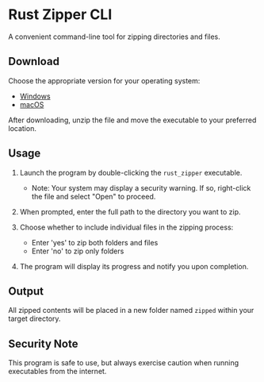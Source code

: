 # Rust Zipper CLI

A convenient command-line tool for zipping directories and files.

## Download

Choose the appropriate version for your operating system:

- [Windows](https://github.com/Jack-Coutts/rust_zipper/releases/latest/download/windows_rust_zipper.exe.zip)
- [macOS](https://github.com/Jack-Coutts/rust_zipper/releases/latest/download/mac_rust_zipper.zip)

After downloading, unzip the file and move the executable to your preferred location.

## Usage

1. Launch the program by double-clicking the `rust_zipper` executable.
   - Note: Your system may display a security warning. If so, right-click the file and select "Open" to proceed.

2. When prompted, enter the full path to the directory you want to zip.

3. Choose whether to include individual files in the zipping process:
   - Enter 'yes' to zip both folders and files
   - Enter 'no' to zip only folders

4. The program will display its progress and notify you upon completion.

## Output

All zipped contents will be placed in a new folder named `zipped` within your target directory.

## Security Note

This program is safe to use, but always exercise caution when running executables from the internet.
